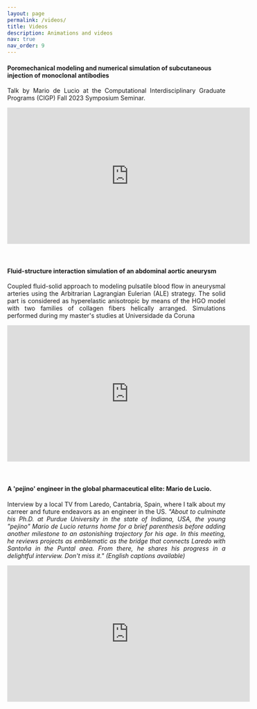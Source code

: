 ```yaml
---
layout: page
permalink: /videos/
title: Videos
description: Animations and videos
nav: true
nav_order: 9
---
```


#### Poromechanical modeling and numerical simulation of subcutaneous injection of monoclonal antibodies
<p style="text-align: justify;">
Talk by Mario de Lucio at the Computational Interdisciplinary Graduate Programs (CIGP) Fall 2023 Symposium Seminar.
</p>

<div class="video-container">
  <iframe width="560" height="315" src="https://www.youtube.com/embed/6yFBMedcIT8" title="YouTube video player" frameborder="0" allow="accelerometer; autoplay; clipboard-write; encrypted-media; gyroscope; picture-in-picture; web-share" allowfullscreen></iframe>
</div>
<br/><br/>


#### Fluid-structure interaction simulation of an abdominal aortic aneurysm
<p style="text-align: justify;">
Coupled fluid-solid approach to modeling pulsatile blood flow in aneurysmal arteries using the Arbitrarian Lagrangian Eulerian (ALE) strategy. The solid part is considered as hyperelastic anisotropic by means of the HGO model with two families of collagen fibers helically arranged. Simulations performed during my master's studies at Universidade da Coruna
</p>

<div class="video-container">
  <iframe width="560" height="315" src="https://www.youtube.com/embed/Q7G-yB3iWwQ" title="YouTube video player" frameborder="0" allow="accelerometer; autoplay; clipboard-write; encrypted-media; gyroscope; picture-in-picture; web-share" allowfullscreen></iframe>
</div>
<br/><br/>


#### A 'pejino' engineer in the global pharmaceutical elite: Mario de Lucio.
<p style="text-align: justify;">
Interview by a local TV from Laredo, Cantabria, Spain, where I talk about my carreer and future endeavors as an engineer in the US. <i>"About to culminate his Ph.D. at Purdue University in the state of Indiana, USA, the young "pejino" Mario de Lucio returns home for a brief parenthesis before adding another milestone to an astonishing trajectory for his age. In this meeting, he reviews projects as emblematic as the bridge that connects Laredo with Santoña in the Puntal area. From there, he shares his progress in a delightful interview. Don't miss it."<i> (English captions available)
</p>

<div class="video-container">
  <iframe width="560" height="315" src="https://www.youtube.com/embed/aiDH-qQnBqs" title="YouTube video player" frameborder="0" allow="accelerometer; autoplay; clipboard-write; encrypted-media; gyroscope; picture-in-picture; web-share" allowfullscreen></iframe>
</div>
<br/><br/>
